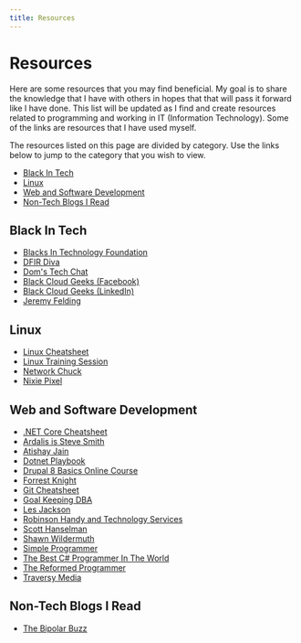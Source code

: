 ```yaml
---
title: Resources
---
```


# Resources

Here are some resources that you may find beneficial. My goal is to share the knowledge that I have 
with others in hopes that that will pass it forward like I have done. This list will be updated as I find 
and create resources related to programming and working in IT (Information Technology). Some of the 
links are resources that I have used myself.

The resources listed on this page are divided by category. Use the links below to jump to the category that 
you wish to view.

* [Black In Tech](#black-in-tech)
* [Linux](#linux)
* [Web and Software Development](#web-and-software-development)
* [Non-Tech Blogs I Read](#non-tech-blogs-i-read)

## Black In Tech

* <a href="https://foundation.blacksintechnology.net/" target="_blank">Blacks In Technology Foundation</a>
* <a href="https://dfirdiva.com" target="_blank">DFIR Diva</a>
* <a href="https://www.youtube.com/channel/UCuiScc6Q_1jqotCdK54L0AA/" target="_blank">Dom's Tech Chat</a>
* <a href="https://www.facebook.com/groups/blackcloudgeeks/" target="_blank">Black Cloud Geeks (Facebook)</a>
* <a href="https://www.linkedin.com/groups/9077941/" target="_blank">Black Cloud Geeks (LinkedIn)</a>
* <a href="https://www.youtube.com/c/JeremyFieldingSr/" target="_blank">Jeremy Felding</a>

## Linux

* [Linux Cheatsheet](/resources/linux-cheatsheet)
* [Linux Training Session](/technology/2020.03.01-linux-training-session)
* <a href="https://www.youtube.com/c/NetworkChuck" target="_blank">Network Chuck</a>
* <a href="https://www.youtube.com/c/NixiePixel/" target="_blank">Nixie Pixel</a>

## Web and Software Development

* [.NET Core Cheatsheet](/resources/dotnet-core-cheatsheet)
* <a href="https://ardalis.com/" target="_blank">Ardalis is Steve Smith</a>
* <a href="https://atishay.me" target="_blank">Atishay Jain</a>
* <a href="https://dotnetplaybook.com" target="_blank">Dotnet Playbook</a>
* <a href="https://www.youtube.com/watch?v=iujOWWbiUP0&list=PLaAJ0fv0d9WM8E2K_Ke5As-fw626yQ3tu" target='_blank'>Drupal 8 Basics Online Course</a>
* <a href="https://www.youtube.com/c/FKnight" target="_blank">Forrest Knight</a>
* [Git Cheatsheet](/resources/git-cheatsheet)
* <a href="https://gkdba.wordpress.com/" target="_blank">Goal Keeping DBA</a>
* <a href="https://www.youtube.com/c/binarythistle" target="_blank">Les Jackson</a>
* <a href="https://www.youtube.com/c/RobinsonHandyandTechnologyServices?sub_confirmation=1" target="_blank">Robinson Handy and Technology Services</a>
* <a href="https://hanselman.com" target='_blank'>Scott Hanselman</a>
* <a href="https://wildermuth.com" target='_blank'>Shawn Wildermuth</a>
* <a href="https://simpleprogrammer.com" target='_blank'>Simple Programmer</a>
* <a href="https://thebestcsharpprogrammerintheworld.com" target="_blank">The Best C# Programmer In The World</a>
* <a href="https://thereformedprogrammer.net" target="_blank">The Reformed Programmer</a>
* <a href="https://www.traversymedia.com/" target="_blank">Traversy Media</a>

## Non-Tech Blogs I Read

* <a href="https://thebipolarbuzz.com" target='_blank'>The Bipolar Buzz</a>
